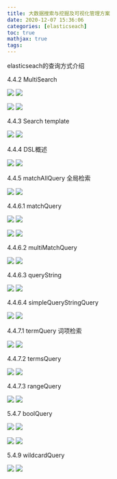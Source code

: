```yaml
---
title: 大数据搜索与挖掘及可视化管理方案
date: 2020-12-07 15:36:06
categories: [elasticseach]
toc: true
mathjax: true
tags:
---
```


elasticseach的查询方式介绍

<!-- more -->

4.4.2 MultiSearch

![](/images/大数据搜索与挖掘及可视化管理方案/img1.jpg)
![](大数据搜索与挖掘及可视化管理方案/img1.jpg)

![](/images/大数据搜索与挖掘及可视化管理方案/img2.jpg)
![](大数据搜索与挖掘及可视化管理方案/img2.jpg)

4.4.3 Search template

![](/images/大数据搜索与挖掘及可视化管理方案/img3.jpg)
![](大数据搜索与挖掘及可视化管理方案/img3.jpg)

4.4.4 DSL概述

![](/images/大数据搜索与挖掘及可视化管理方案/img4.jpg)
![](大数据搜索与挖掘及可视化管理方案/img4.jpg)

4.4.5 matchAllQuery 全局检索 

![](/images/大数据搜索与挖掘及可视化管理方案/img5.jpg)
![](大数据搜索与挖掘及可视化管理方案/img5.jpg)

4.4.6.1 matchQuery

![](/images/大数据搜索与挖掘及可视化管理方案/img6.jpg)
![](大数据搜索与挖掘及可视化管理方案/img6.jpg)

![](/images/大数据搜索与挖掘及可视化管理方案/img7.jpg)
![](大数据搜索与挖掘及可视化管理方案/img7.jpg)

4.4.6.2 multiMatchQuery

![](/images/大数据搜索与挖掘及可视化管理方案/img8.jpg)
![](大数据搜索与挖掘及可视化管理方案/img8.jpg)

4.4.6.3 queryString

![](/images/大数据搜索与挖掘及可视化管理方案/img9.jpg)
![](大数据搜索与挖掘及可视化管理方案/img9.jpg)

4.4.6.4 simpleQueryStringQuery

![](/images/大数据搜索与挖掘及可视化管理方案/img10.jpg)
![](大数据搜索与挖掘及可视化管理方案/img10.jpg)

4.4.7.1 termQuery 词项检索

![](/images/大数据搜索与挖掘及可视化管理方案/img11.jpg)
![](大数据搜索与挖掘及可视化管理方案/img11.jpg)

4.4.7.2 termsQuery

![](/images/大数据搜索与挖掘及可视化管理方案/img12.jpg)
![](大数据搜索与挖掘及可视化管理方案/img12.jpg)

4.4.7.3 rangeQuery

![](/images/大数据搜索与挖掘及可视化管理方案/img13.jpg)
![](大数据搜索与挖掘及可视化管理方案/img13.jpg)

5.4.7 boolQuery

![](/images/大数据搜索与挖掘及可视化管理方案/img14.jpg)
![](大数据搜索与挖掘及可视化管理方案/img14.jpg)

![](/images/大数据搜索与挖掘及可视化管理方案/img15.jpg)
![](大数据搜索与挖掘及可视化管理方案/img15.jpg)

5.4.9 wildcardQuery

![](/images/大数据搜索与挖掘及可视化管理方案/img16.jpg)
![](大数据搜索与挖掘及可视化管理方案/img16.jpg)